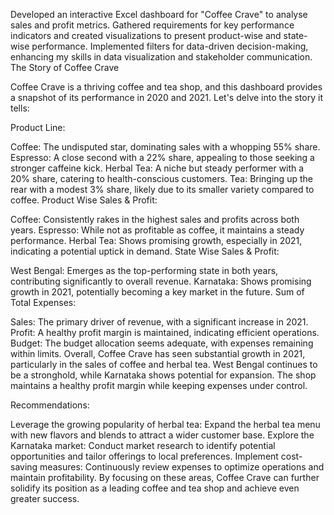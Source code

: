 Developed an interactive Excel dashboard for "Coffee Crave" to analyse sales and profit metrics. Gathered requirements for key performance indicators and created visualizations to present product-wise and state-wise performance. Implemented filters for data-driven decision-making, enhancing my skills in data visualization and stakeholder communication.
The Story of Coffee Crave

Coffee Crave is a thriving coffee and tea shop, and this dashboard provides a snapshot of its performance in 2020 and 2021. Let's delve into the story it tells:

Product Line:

Coffee: The undisputed star, dominating sales with a whopping 55% share.
Espresso: A close second with a 22% share, appealing to those seeking a stronger caffeine kick.
Herbal Tea: A niche but steady performer with a 20% share, catering to health-conscious customers.
Tea: Bringing up the rear with a modest 3% share, likely due to its smaller variety compared to coffee.
Product Wise Sales & Profit:

Coffee: Consistently rakes in the highest sales and profits across both years.
Espresso: While not as profitable as coffee, it maintains a steady performance.
Herbal Tea: Shows promising growth, especially in 2021, indicating a potential uptick in demand.
State Wise Sales & Profit:

West Bengal: Emerges as the top-performing state in both years, contributing significantly to overall revenue.
Karnataka: Shows promising growth in 2021, potentially becoming a key market in the future.
Sum of Total Expenses:

Sales: The primary driver of revenue, with a significant increase in 2021.
Profit: A healthy profit margin is maintained, indicating efficient operations.
Budget: The budget allocation seems adequate, with expenses remaining within limits.
Overall, Coffee Crave has seen substantial growth in 2021, particularly in the sales of coffee and herbal tea. West Bengal continues to be a stronghold, while Karnataka shows potential for expansion. The shop maintains a healthy profit margin while keeping expenses under control.

Recommendations:

Leverage the growing popularity of herbal tea: Expand the herbal tea menu with new flavors and blends to attract a wider customer base.
Explore the Karnataka market: Conduct market research to identify potential opportunities and tailor offerings to local preferences.
Implement cost-saving measures: Continuously review expenses to optimize operations and maintain profitability.
By focusing on these areas, Coffee Crave can further solidify its position as a leading coffee and tea shop and achieve even greater success.
